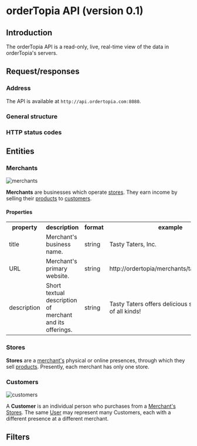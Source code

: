 # orderTopia API (version 0.1)

## Introduction

The orderTopia API is a read-only, live, real-time view of the data in orderTopia's servers.

## Request/responses

### Address

The API is available at `http://api.ordertopia.com:8080`.

### General structure

### HTTP status codes

## Entities

### <a name="merchant"></a>Merchants

![merchants](http://yuml.me/689d321a)

__Merchants__ are businesses which operate [stores][store]. They earn income by selling their [products][product] to [customers][customer].

#### Properties

<table>
  <tr>
    <th>property</th>
    <th>description</th>
    <th>format</th>
    <th>example</th>
  </tr>
  <tr>
    <td>title</td>
    <td>Merchant's business name.</td>
    <td>string</td>
    <td>Tasty Taters, Inc.</td>
  </tr>
  <tr>
    <td>URL</td>
    <td>Merchant's primary website.</td>
    <td>string</td>
    <td>http://ordertopia/merchants/tastytaters.com</td>
  </tr>
  <tr>
    <td>description</td>
    <td>Short textual description of merchant and its offerings.</td>
    <td>string</td>
    <td>Tasty Taters offers delicious starchy tubers of all kinds!</td>
  </tr>
</table>

### <a name="store"></a>Stores

__Stores__ are a [merchant's][merchant] physical or online presences, through which they sell [products][product]. Presently, each merchant has only one store.

### <a name="customer"></a>Customers

![customers](http://yuml.me/diagram/scruffy/class/%5BCustomer%7Bbg%3Aorange%7D%5D%2C%20%5BUser%5D++1-%3E*%5BCustomer%5D%2C%20%5BMerchant%5D++1-%3E*%5BCustomer%5D)

A __Customer__ is an individual person who purchases from a [Merchant's][merchant] [Stores][store]. The same [User][user] may represent many Customers, each with a different presence at a different merchant.

## Filters

[customer]: #customer
[merchant]: #merchant
[product]: #product
[store]: #store
[user]: #user
